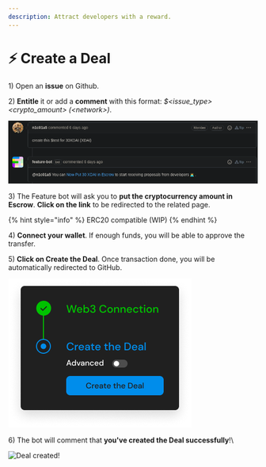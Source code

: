 ```yaml
---
description: Attract developers with a reward.
---
```


# ⚡ Create a Deal

1\) Open an **issue** on Github.

2\) **Entitle** it or add a **comment** with this format: _$\<issue\_type> \<crypto\_amount> (\<network>)_.

![Comment an issue with a keyword to deal](../.gitbook/assets/image.png)

3\) The Feature bot will ask you to **put the cryptocurrency amount in Escrow**. **Click on the link** to be redirected to the related page.

{% hint style="info" %}
ERC20 compatible (WIP)
{% endhint %}

4\) **Connect your wallet**. If enough funds, you will be able to approve the transfer.

5\) **Click on Create the Deal**. Once transaction done, you will be automatically redirected to GitHub.

![Create your Deal](<../.gitbook/assets/Group 87 (2).png>)

6\) The bot will comment that **you've created the Deal successfully**!\


![Deal created!](https://files.gitbook.com/v0/b/gitbook-x-prod.appspot.com/o/spaces%2FHxst5k8Z4EdGtpdgOFNr%2Fuploads%2FhEiBfRIqozYq3sdxbaP7%2Fimage.png?alt=media\&token=6bb7993d-c980-4e22-afb0-93a63cc1fbc1)
